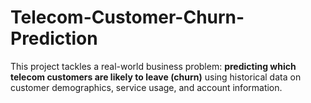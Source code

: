 # Telecom-Customer-Churn-Prediction
This project tackles a real-world business problem: **predicting which telecom customers are likely to leave (churn)** using historical data on customer demographics, service usage, and account information.
